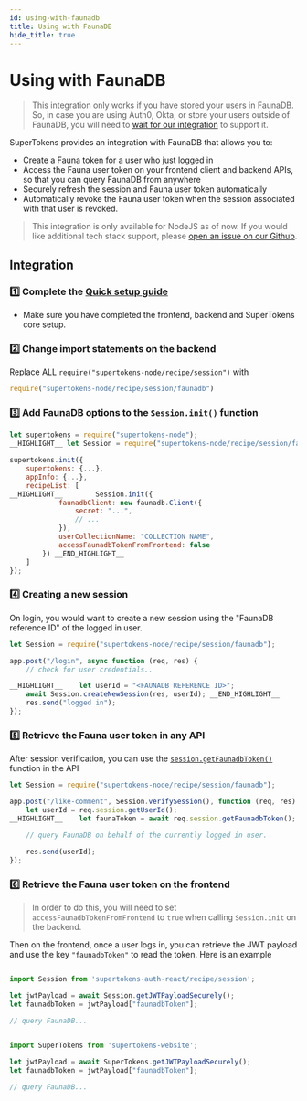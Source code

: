 ```yaml
---
id: using-with-faunadb
title: Using with FaunaDB
hide_title: true
---
```


# Using with FaunaDB

> This integration only works if you have stored your users in FaunaDB. So, in case you are using Auth0, Okta, or store your users outside of FaunaDB, you will need to [wait for our integration](https://github.com/supertokens/supertokens-core/issues/122) to support it.

SuperTokens provides an integration with FaunaDB that allows you to:
- Create a Fauna token for a user who just logged in
- Access the Fauna user token on your frontend client and backend APIs, so that you can query FaunaDB from anywhere
- Securely refresh the session and Fauna user token automatically
- Automatically revoke the Fauna user token when the session associated with that user is revoked.

> This integration is only available for NodeJS as of now. If you would like additional tech stack support, please [open an issue on our Github](https://github.com/supertokens/supertokens-core/issues).

## Integration

### 1️⃣ Complete the [Quick setup guide](/docs/session/quick-setup/frontend)
- Make sure you have completed the frontend, backend and SuperTokens core setup.

### 2️⃣ Change import statements on the backend
Replace ALL `require("supertokens-node/recipe/session")` with
```js
require("supertokens-node/recipe/session/faunadb")
```

### 3️⃣ Add FaunaDB options to the `Session.init()` function
<!--DOCUSAURUS_CODE_TABS-->
<!--NodeJS-->
```js
let supertokens = require("supertokens-node");
__HIGHLIGHT__ let Session = require("supertokens-node/recipe/session/faunadb"); __END_HIGHLIGHT__

supertokens.init({
    supertokens: {...},
    appInfo: {...},
    recipeList: [
__HIGHLIGHT__        Session.init({
            faunadbClient: new faunadb.Client({
                secret: "...",
                // ...
            }),
            userCollectionName: "COLLECTION NAME",
            accessFaunadbTokenFromFrontend: false
        }) __END_HIGHLIGHT__
    ]
});
```
<!--END_DOCUSAURUS_CODE_TABS-->

### 4️⃣ Creating a new session
On login, you would want to create a new session using the "FaunaDB reference ID" of the logged in user.

<!--DOCUSAURUS_CODE_TABS-->
<!--NodeJS-->
```js
let Session = require("supertokens-node/recipe/session/faunadb");

app.post("/login", async function (req, res) {
    // check for user credentials..

__HIGHLIGHT__    let userId = "<FAUNADB REFERENCE ID>";
    await Session.createNewSession(res, userId); __END_HIGHLIGHT__
    res.send("logged in");
});
```
<!--END_DOCUSAURUS_CODE_TABS-->

### 5️⃣ Retrieve the Fauna user token in any API
After session verification, you can use the [`session.getFaunadbToken()`](/docs/nodejs/session/sessioncontainer/getfaunadbtoken) function in the API

<!--DOCUSAURUS_CODE_TABS-->
<!--NodeJS-->
```js
let Session = require("supertokens-node/recipe/session/faunadb");

app.post("/like-comment", Session.verifySession(), function (req, res) {
    let userId = req.session.getUserId();
__HIGHLIGHT__    let faunaToken = await req.session.getFaunadbToken(); __END_HIGHLIGHT__

    // query FaunaDB on behalf of the currently logged in user.
    
    res.send(userId);
});
```
<!--END_DOCUSAURUS_CODE_TABS-->

### 6️⃣ Retrieve the Fauna user token on the frontend

> In order to do this, you will need to set `accessFaunadbTokenFromFrontend` to `true` when calling `Session.init` on the backend.

Then on the frontend, once a user logs in, you can retrieve the JWT payload and use the key `"faunadbToken"` to read the token. Here is an example

<!--DOCUSAURUS_CODE_TABS-->
<!--With ReactJS-->

```js

import Session from 'supertokens-auth-react/recipe/session';

let jwtPayload = await Session.getJWTPayloadSecurely();
let faunadbToken = jwtPayload["faunadbToken"];

// query FaunaDB...
```

<!--Plain JS-->

```js

import SuperTokens from 'supertokens-website';

let jwtPayload = await SuperTokens.getJWTPayloadSecurely();
let faunadbToken = jwtPayload["faunadbToken"];

// query FaunaDB...
```

<!--END_DOCUSAURUS_CODE_TABS-->